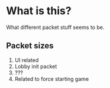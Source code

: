 # What is this?
What different packet stuff seems to be.


## Packet sizes
1. UI related
2. Lobby init packet
3. ???
105. Related to force starting game
